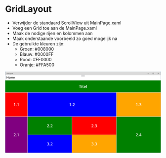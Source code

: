 # GridLayout

- Verwijder de standaard ScrollView uit MainPage.xaml
- Voeg een Grid toe aan de MainPage.xaml
- Maak de nodige rijen en kolommen aan
- Maak onderstaande voorbeeld zo goed mogelijk na
- De gebruikte kleuren zijn:
	- Groen: #008000
	- Blauw: #0000FF
	- Rood: #FF0000
	- Oranje: #FFA500


![GridLayout](/assets/gridlayout.png)
